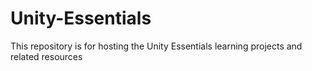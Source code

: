 # Unity-Essentials

This repository is for hosting the Unity Essentials learning projects and related resources
